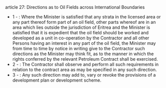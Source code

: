 article 27: Directions as to Oil Fields across International Boundaries

<ul>
			<li>1 - : Where the Minister is satisfied that any strata in the licensed area or any part thereof form part of an oil field, other parts whereof are in an area which lies outside the jurisdiction of Eritrea and the Minister is satisfied that it is expedient that the oil field should be worked and developed as a unit in co-operation by the Contractor and all other Persons having an interest in any part of the oil field, the Minister may from time to time by notice in writing give to the Contractor such directions as the Minister may think fit, as to the manner in which the rights conferred by the relevant Petroleum Contract shall be exercised.<ul>
			</ul></li>			<li>2 - : The Contractor shall observe and perform all such requirements in relation to the contract area as may be specified in any such direction.<ul>
			</ul></li>			<li>3 - : Any such direction may add to, vary or revoke the provisions of a development plan or development scheme.<ul>
			</ul></li></ul>
